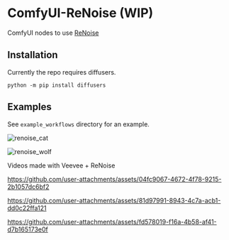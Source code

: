 # ComfyUI-ReNoise (WIP)

ComfyUI nodes to use [ReNoise](https://github.com/garibida/ReNoise-Inversion)

## Installation

Currently the repo requires diffusers.

```
python -m pip install diffusers
```

## Examples

See `example_workflows` directory for an example.

![renoise_cat](https://github.com/user-attachments/assets/8f02e254-6cc9-42ef-af05-5a86923f777e)

![renoise_wolf](https://github.com/user-attachments/assets/f8bd9e81-7cad-430f-ae15-8eefd5fcb83d)

Videos made with Veevee + ReNoise

https://github.com/user-attachments/assets/04fc9067-4672-4f78-9215-2b1057dc6bf2

https://github.com/user-attachments/assets/81d97991-8943-4c7a-acb1-dd0c22ffa121

https://github.com/user-attachments/assets/fd578019-f16a-4b58-af41-d7b165173e0f
